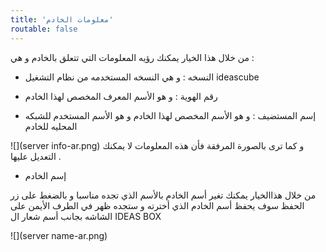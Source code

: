 ```yaml
---
title: 'معلومات الخادم'
routable: false
---
```


من خلال هذا الخيار يمكنك رؤيه المعلومات التي تتعلق بالخادم و هي : 

* النسخه : و هي النسخه المستخدمه من نظام التشغيل ideascube

* رقم الهوية : و هو الأسم المعرف المخصص لهذا الخادم 
* إسم المستضيف : و هو الأسم المخصص لهذا الخادم و هو الأسم المستخدم للشبكه المحليه للخادم 

![](server info-ar.png)
و كما ترى بالصورة المرفقة فأن هذه المعلومات لا يمكنك التعديل عليها .

* إسم الخادم 

من خلال هذاالخيار يمكنك تغير أسم الخادم بالأسم الذي تجده مناسبا
و بالضغط على زر الحفظ سوف يحفظ أسم الخادم الذي أخترته و ستجده ظهر في الطرف الأيمن على الشاشه بجانب أسم شعار ال IDEAS BOX

![](server name-ar.png)





